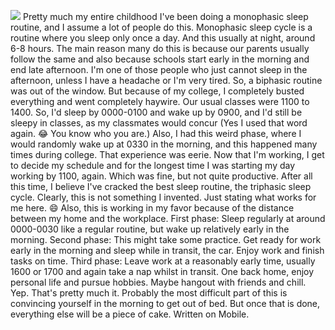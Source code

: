 ![](https://mrsauravsahu.files.wordpress.com/2019/06/img_4261.jpg) Pretty much my entire childhood I've been doing a monophasic sleep routine, and I assume a lot of people do this. Monophasic sleep cycle is a routine where you sleep only once a day. And this usually at night, around 6-8 hours. The main reason many do this is because our parents usually follow the same and also because schools start early in the morning and end late afternoon. I'm one of those people who just cannot sleep in the afternoon, unless I have a headache or I'm very tired. So, a biphasic routine was out of the window. But because of my college, I completely busted everything and went completely haywire. Our usual classes were 1100 to 1400. So, I'd sleep by 0000-0100 and wake up by 0900, and I'd still be sleepy in classes, as my classmates would concur (Yes I used that word again. 😂 You know who you are.) Also, I had this weird phase, where I would randomly wake up at 0330 in the morning, and this happened many times during college. That experience was eerie. Now that I'm working, I get to decide my schedule and for the longest time I was starting my day working by 1100, again. Which was fine, but not quite productive. After all this time, I believe I've cracked the best sleep routine, the triphasic sleep cycle. Clearly, this is not something I invented. Just stating what works for me here. 😄 Also, this is working in my favor because of the distance between my home and the workplace. First phase: Sleep regularly at around 0000-0030 like a regular routine, but wake up relatively early in the morning. Second phase: This might take some practice. Get ready for work early in the morning and sleep while in transit, the car. Enjoy work and finish tasks on time. Third phase: Leave work at a reasonably early time, usually 1600 or 1700 and again take a nap whilst in transit. One back home, enjoy personal life and pursue hobbies. Maybe hangout with friends and chill. Yep. That's pretty much it. Probably the most difficult part of this is convincing yourself in the morning to get out of bed. But once that is done, everything else will be a piece of cake. Written on Mobile.